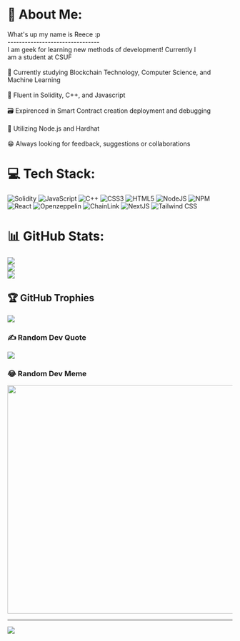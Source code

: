# 💫 About Me:
What's up my name is Reece :p<br>--------------------------------<br>I am geek for learning new methods of development! Currently I<br>am a student at CSUF <br><br>📖 Currently studying Blockchain Technology, Computer Science, and Machine Learning<br><br>🧠 Fluent in Solidity, C++, and Javascript<br><br>🗃 Expirenced in Smart Contract creation deployment and debugging<br><br>📍 Utilizing Node.js and Hardhat<br><br>😁 Always looking for feedback, suggestions or collaborations<br>


# 💻 Tech Stack:
![Solidity](https://img.shields.io/badge/Solidity-%23363636.svg?style=for-the-badge&logo=solidity&logoColor=white) ![JavaScript](https://img.shields.io/badge/javascript-%23323330.svg?style=for-the-badge&logo=javascript&logoColor=%23F7DF1E) ![C++](https://img.shields.io/badge/c++-%2300599C.svg?style=for-the-badge&logo=c%2B%2B&logoColor=white) ![CSS3](https://img.shields.io/badge/css3-%231572B6.svg?style=for-the-badge&logo=css3&logoColor=white) ![HTML5](https://img.shields.io/badge/html5-%23E34F26.svg?style=for-the-badge&logo=html5&logoColor=white) ![NodeJS](https://img.shields.io/badge/node.js-6DA55F?style=for-the-badge&logo=node.js&logoColor=white) ![NPM](https://img.shields.io/badge/NPM-%23000000.svg?style=for-the-badge&logo=npm&logoColor=white) ![React](https://img.shields.io/badge/react-%2320232a.svg?style=for-the-badge&logo=react&logoColor=%2361DAFB) ![Openzeppelin](https://img.shields.io/badge/OpenZeppelin-4E5EE4?logo=OpenZeppelin&logoColor=fff&style=for-the-badge) ![ChainLink](https://img.shields.io/badge/chainlink-375BD2?style=for-the-badge&logo=chainlink&logoColor=white) ![NextJS](https://img.shields.io/badge/next.js-000000?style=for-the-badge&logo=nextdotjs&logoColor=white) ![Tailwind CSS](https://img.shields.io/badge/Tailwind_CSS-38B2AC?style=for-the-badge&logo=tailwind-css&logoColor=white)
# 📊 GitHub Stats:
![](https://github-readme-stats.vercel.app/api?username=Rbailey8857&theme=onedark&hide_border=false&include_all_commits=true&count_private=true)<br/>
![](https://github-readme-streak-stats.herokuapp.com/?user=Rbailey8857&theme=onedark&hide_border=false)<br/>
![](https://github-readme-stats.vercel.app/api/top-langs/?username=Rbailey8857&theme=onedark&hide_border=false&include_all_commits=true&count_private=true&layout=compact)

## 🏆 GitHub Trophies
![](https://github-profile-trophy.vercel.app/?username=Rbailey8857&theme=radical&no-frame=false&no-bg=false&margin-w=4)

### ✍️ Random Dev Quote
![](https://quotes-github-readme.vercel.app/api?type=vetical&theme=radical)

### 😂 Random Dev Meme
<img src="https://random-memer.herokuapp.com/" width="512px"/>

---
[![](https://visitcount.itsvg.in/api?id=Rbailey8857&icon=8&color=0)](https://visitcount.itsvg.in)

